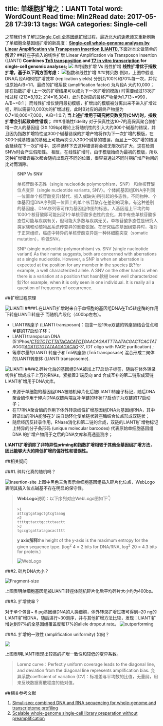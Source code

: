﻿title: 单细胞扩增之：LIANTI
Total word: WordCount
Read time: Min2Read
date: 2017-05-28 17:39:13
tags: WGA
categories: Single-cell
---
之前我们也了解过[Single Cell 全基因组扩增](http://tiramisutes.github.io/2016/10/13/single-cell.html)过程，最近北大的[谢老师](http://xielab.pku.edu.cn/xie/)又重新刷新了单细胞全基因组扩增的新高度：**[Single-cell whole-genome analyses by Linear Amplification via Transposon Insertion (LIANTI)](http://science.sciencemag.org/content/356/6334/189)**,下面对本文做简单的解读?
##转座子插入的线性扩增
Linear Amplification via Transposon Insertion (LIANTI)
**Combines [Tn5 transposition](http://www.jbc.org/content/273/13/7367.long) and [T7 in vitro transcription](https://www.ncbi.nlm.nih.gov/pmc/articles/PMC53542/pdf/pnas01030-0043.pdf) for single-cell genomic analyses;**
![](http://7xk19o.com1.z0.glb.clouddn.com/transposome.png)
##指数扩增 Vs 线性扩增
**线性扩增优于指数扩增，基于以下两方面考虑：**
![指数和线性扩增](http://7xk19o.com1.z0.glb.clouddn.com/%E6%8C%87%E6%95%B0%E5%92%8C%E7%BA%BF%E6%80%A7%E6%89%A9%E5%A2%9E.png)
###拷贝数
例如，上图中假设DNA片段A和B的扩增效率 (replication yields) 分别为100%和70%每一次，并假设原始A/B=1:1，最终的扩增系数 (amplification factor) 为片段A 大约10,000；
即在指数扩增 (上一次的扩增结果可以成为下一次扩增的模版) 时需要经过13次扩增过程 (213=8,192; 214=16,384)，此时B对应的最终产物量为1.713~=990，A/B~=8:1；
而线性扩增仅使用最初模版，扩增出的模版被分离出来不进入扩增过程，所以需要10,000次的扩增过程，此时B对应的最终产物量为0.7*10,000=7,000，A/B=1:0.7;
**当上述扩增用于研究拷贝数变异(CNV)时，指数扩增会引起致命性错误；**
###准确性fidelity
对于保真性达10-7的高保真聚合酶扩增一次人的基因组 (3X 109bp)理论上将随机性的引入大约300个碱基的错误，并且因为指数扩增特性这300个碱基错误的扩增产物将作为下一次扩增的模版，在300个碱基错误的基础上可能再次引入300个碱基的错误，而且上一次扩增的错误会延续在下一次扩增中，这样循环下去这种错误将会被无限次的扩大，这在检测SNVs时会产生假阳性。
相反，在线性扩增时，由于模版始终为最初的模版，所以这种扩增错误每次都会随机出现在不同的位置，很容易通过不同时期扩增产物间的比对而消除。
> **SNP Vs SNV**
>
>单核苷酸多态性（single nucleotide polymorphism，SNP） 和单核苷酸位点变异（single nucleotide variants, SNV）。个体间基因组DNA序列同一位置单个核苷酸变异(替代、插入或缺失)所引起的多态性。不同物种、个体基因组DNA序列同一位置上的单个核苷酸存在差别的现象。有这种差别的基因座、DNA序列等可作为基因组作图的标志。人基因组上平均约每1000个核苷酸即可能出现1个单核苷酸多态性的变化，其中有些单核苷酸多态性可能与疾病有关，但可能大多数与疾病无关。单核苷酸多态性是研究人类家族和动植物品系遗传变异的重要依据。在研究癌症基因组变异时，相对于正常组织，癌症中特异的单核苷酸变异是一种体细胞突变（somatic mutation），称做SNV。
>
> SNP (single nucleotide polymorphism) vs. SNV (single nucleotide variant) As their name suggests, both are concerned with aberrations at a single nucleotide. However, a SNP is when an aberration is expected at the position for any member in the species 鈥?for example, a well characterized allele. A SNV on the other hand is when there is a variation at a position that hasn鈥檛 been well characterized 鈥?for example, when it is only seen in one individual. It is really all a question of frequency of occurrence.

##扩增过程原理

![LIANTI](http://7xk19o.com1.z0.glb.clouddn.com/LIANTI.png)
####1.在LIANTI扩增时来自于单细胞的基因组DNA在Tn5转座酶的作用下转座LIANTI转座子 而随机片段化（400bp左右）。
- LIANTI转座子 (LIANTI transposon)：包含一段19bp双链的转座酶结合位点和单链的T7启动子环；
- LIANTI transposon DNA (5'/Phos/*<u>CTGTCTCTTATACACATCT</u>*GAACAGAATTTAATACGACTCACTATAGGG*<u>AGATGTGTATAAGAGACAG</u>*-3', IDT oligo with PAGE purification) ;
- 等摩尔量的LIANTI 转座子和Tn5转座酶 (Tn5 transposase) 混合形成二聚体的LIANTI转座体 (LIANTI transposome).

![LIANTI](http://7xk19o.com1.z0.glb.clouddn.com/LIANTI2.png)
####2.碎片化后的基因组DNA被加上T7启动子标签，随后在体外转录线性扩增成成千上万的RNAs，紧接着3'端反向 and 合成互补的第二链形成双链LIANTI扩增用于DNA文库。
- 来源于单细胞的基因组DNA被随机碎片化后被LIANTI转座子标记，随后DNA聚合酶作用于碎片DNA双链两端互补单链的环状T7启动子为双链的T7启动子；
- 在T7RNA聚合酶的作用下体外转录线性扩增基因组DNA为基因组RNA，其中转录出的RNA能够在3‘ 端自动环化使单链状转座酶结合位点形成双链状；
- 随后经历反转录作用，RNase消化和第二链的合成，双链的LIANTI扩增物标记上特异的分子条形码 (unique molecular barcodes) 代表原始单细胞基因组DNA 的扩增产物用于之后的DNA文库和高通量测序；

**LIANTI扩增消除了非特异性priming和指数扩增相较于其他全基因组扩增方法，因此能够大大的降低扩增的偏好性和错误性。**

##相关疑问

###1. 碎片化真的随机吗？

![insertion-site](http://7xk19o.com1.z0.glb.clouddn.com/insertion-site.png)
上图中黑色三角表示单细胞基因组插入碎片化位点，WebLogo表明其插入位点碱基不存在明显的保守性。



> **WebLogo**说明：以下序列对应WebLogo图如下👇
>
> ```
> >1
> attcgtgatagctgtcgtaaag
> >2
> ttttgttacctgcctctaactt
> >3
> tgccgtgattatagacactttt
> ```
>  **y axis解释**the height of the y-axis is the maximum entropy for the given sequence type. (log<sup>2</sup> 4 = 2 bits for DNA/RNA, log<sup>2</sup> 20 = 4.3 bits for protein.)
>
> ![WebLogo](http://7xk19o.com1.z0.glb.clouddn.com/WebLogo.png)

###2. 碎片DNA大小？

![Fragment-size](http://7xk19o.com1.z0.glb.clouddn.com/Fragment-size.png)

上图表明单细胞基因组被LIANTI转座体随机碎片化后平均碎片大小约为400bp。

###3. 扩增效率？

对于单个包含~ 6 pg基因组DNA的人类细胞，体外转录扩增过夜可得到~20 ng的LIANTI扩增DNA，随后进行~30测序，并与其他扩增方法比较，发现：LIANTI扩增达到97%的全基因组覆盖度和17%的allele dropout rate。
![outperforming](http://7xk19o.com1.z0.glb.clouddn.com/outperforming.png)

###4. 扩增的一致性 (amplification uniformity) 如何？

![](http://7xk19o.com1.z0.glb.clouddn.com/%E4%B8%80%E8%87%B4%E6%80%A7.png)

上图表明LIANTI表现出较高的扩增一致性和较低的变异系数。

> Lorenz curve：Perfectly uniform coverage leads to the diagonal line, and deviation from the diagonal line represents amplification bias. 
> 变异系数coefficient of variation (CV)：标准差与平均数的比值，无量纲，用来反映数据离散程度的绝对值。




##相关参考文献

1. [Simul-seq: combined DNA and RNA sequencing for whole-genome and transcriptome profiling](https://www.nature.com/nmeth/journal/v13/n11/full/nmeth.4028.html)
2. [Scalable whole-genome single-cell library preparation without preamplification](http://www.nature.com/nmeth/journal/v14/n2/abs/nmeth.4140.html)